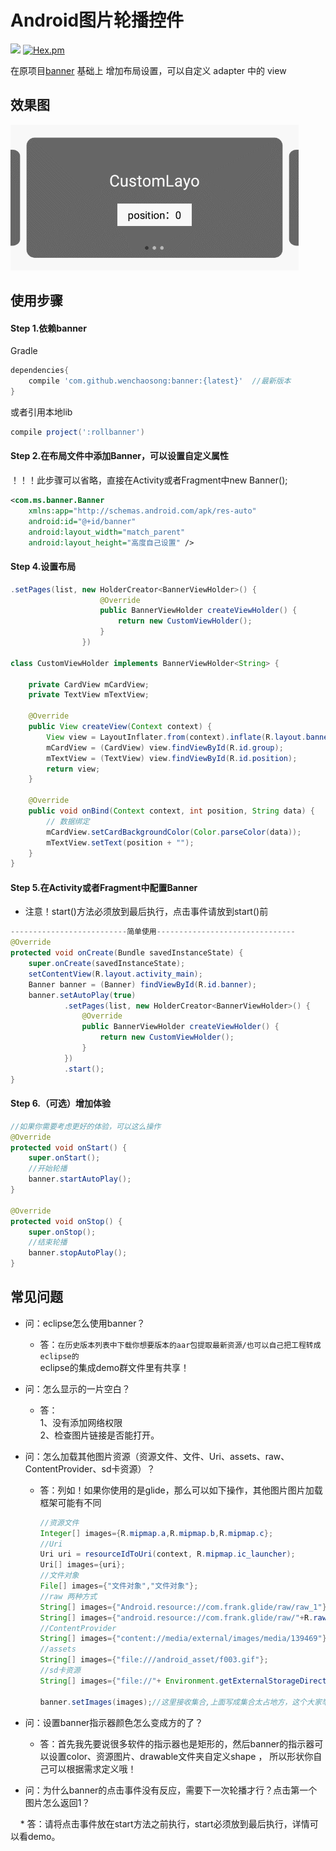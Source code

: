 # Android图片轮播控件

[![](https://jitpack.io/v/wenchaosong/Banner.svg)](https://jitpack.io/#wenchaosong/Banner)
[![Hex.pm](https://img.shields.io/github/stars/wenchaosong/Banner.svg)](https://github.com/wenchaosong/Banner)

在原项目[banner](https://github.com/youth5201314/banner) 基础上
增加布局设置，可以自定义 adapter 中的 view

## 效果图

![image](/pic/1.gif )

## 使用步骤

#### Step 1.依赖banner

Gradle
```groovy
dependencies{
    compile 'com.github.wenchaosong:banner:{latest}'  //最新版本
}
```
或者引用本地lib
```groovy
compile project(':rollbanner')
```

#### Step 2.在布局文件中添加Banner，可以设置自定义属性
！！！此步骤可以省略，直接在Activity或者Fragment中new Banner();
```xml
<com.ms.banner.Banner
    xmlns:app="http://schemas.android.com/apk/res-auto"
    android:id="@+id/banner"
    android:layout_width="match_parent"
    android:layout_height="高度自己设置" />
```

#### Step 4.设置布局
```java
.setPages(list, new HolderCreator<BannerViewHolder>() {
                    @Override
                    public BannerViewHolder createViewHolder() {
                        return new CustomViewHolder();
                    }
                })

class CustomViewHolder implements BannerViewHolder<String> {

    private CardView mCardView;
    private TextView mTextView;

    @Override
    public View createView(Context context) {
        View view = LayoutInflater.from(context).inflate(R.layout.banner_item, null);
        mCardView = (CardView) view.findViewById(R.id.group);
        mTextView = (TextView) view.findViewById(R.id.position);
        return view;
    }

    @Override
    public void onBind(Context context, int position, String data) {
        // 数据绑定
        mCardView.setCardBackgroundColor(Color.parseColor(data));
        mTextView.setText(position + "");
    }
}
```

#### Step 5.在Activity或者Fragment中配置Banner

- 注意！start()方法必须放到最后执行，点击事件请放到start()前

```java
--------------------------简单使用-------------------------------
@Override
protected void onCreate(Bundle savedInstanceState) {
    super.onCreate(savedInstanceState);
    setContentView(R.layout.activity_main);
    Banner banner = (Banner) findViewById(R.id.banner);
    banner.setAutoPlay(true)
            .setPages(list, new HolderCreator<BannerViewHolder>() {
                @Override
                public BannerViewHolder createViewHolder() {
                    return new CustomViewHolder();
                }
            })
            .start();
}
```

#### Step 6.（可选）增加体验
```java
//如果你需要考虑更好的体验，可以这么操作
@Override
protected void onStart() {
    super.onStart();
    //开始轮播
    banner.startAutoPlay();
}

@Override
protected void onStop() {
    super.onStop();
    //结束轮播
    banner.stopAutoPlay();
}
```

## 常见问题

* 问：eclipse怎么使用banner？

    * 答：`在历史版本列表中下载你想要版本的aar包提取最新资源/也可以自己把工程转成eclipse的` <br>
          eclipse的集成demo群文件里有共享！

* 问：怎么显示的一片空白？
    * 答：<br>
        1、没有添加网络权限<br>
        2、检查图片链接是否能打开。
* 问：怎么加载其他图片资源（资源文件、文件、Uri、assets、raw、ContentProvider、sd卡资源）？
    * 答：列如！如果你使用的是glide，那么可以如下操作，其他图片图片加载框架可能有不同
        ```java
        //资源文件
        Integer[] images={R.mipmap.a,R.mipmap.b,R.mipmap.c};
        //Uri
        Uri uri = resourceIdToUri(context, R.mipmap.ic_launcher);
        Uri[] images={uri};
        //文件对象
        File[] images={"文件对象","文件对象"};
        //raw 两种方式
        String[] images={"Android.resource://com.frank.glide/raw/raw_1"};
        String[] images={"android.resource://com.frank.glide/raw/"+R.raw.raw_1"};
        //ContentProvider
        String[] images={"content://media/external/images/media/139469"};
        //assets
        String[] images={"file:///android_asset/f003.gif"};
        //sd卡资源
        String[] images={"file://"+ Environment.getExternalStorageDirectory().getPath()+"/test.jpg"};

        banner.setImages(images);//这里接收集合,上面写成集合太占地方，这个大家举一反三就行了啊
        ```

* 问：设置banner指示器颜色怎么变成方的了？

    * 答：首先我先要说很多软件的指示器也是矩形的，然后banner的指示器可以设置color、资源图片、drawable文件夹自定义shape ，
    所以形状你自己可以根据需求定义哦！

* 问：为什么banner的点击事件没有反应，需要下一次轮播才行？点击第一个图片怎么返回1？

     * 答：请将点击事件放在start方法之前执行，start必须放到最后执行，详情可以看demo。

